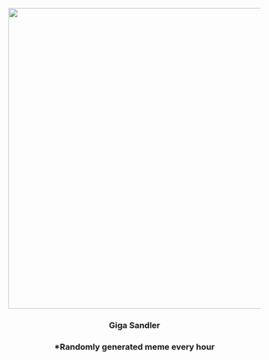 <p align="center">
        <img src="https://i.redd.it/d5dz4uoqhgm91.jpg" width="600" height="600">
        </p>
        <h3 align="center">Giga Sandler</h3>
        <h3 align="center">*Randomly generated meme every hour</h3>
    